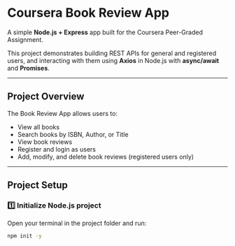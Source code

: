 # Coursera Book Review App

A simple **Node.js + Express** app built for the Coursera Peer-Graded Assignment.

This project demonstrates building REST APIs for general and registered users, and interacting with them using **Axios** in Node.js with **async/await** and **Promises**.

---

## Project Overview

The Book Review App allows users to:
- View all books
- Search books by ISBN, Author, or Title
- View book reviews
- Register and login as users
- Add, modify, and delete book reviews (registered users only)

---

## Project Setup

### 1️⃣ Initialize Node.js project
Open your terminal in the project folder and run:

```bash
npm init -y
